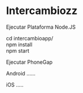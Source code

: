 # Intercambiozz

Ejecutar Plataforma Node.JS

cd intercambioapp/  
npm install  
npm start  

Ejecutar PhoneGap

Android
......


iOS
.....
